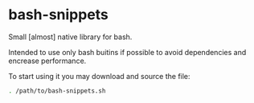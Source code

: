# bash-snippets
Small [almost] native library for bash.

Intended to use only bash buitins if possible to avoid dependencies and encrease performance.

To start using it you may download and source the file:
```bash
. /path/to/bash-snippets.sh
```
